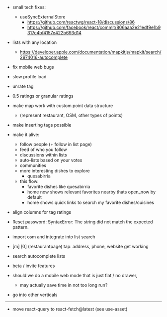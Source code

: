 - small tech fixes:
    - useSyncExternalStore
        - https://github.com/reactwg/react-18/discussions/86
        - https://github.com/facebook/react/commit/806aaa2e21edf9e1b9317c4bf4157e422b693d14

- lists with any location
    - https://developer.apple.com/documentation/mapkitjs/mapkit/search/2974016-autocomplete
- fix mobile web bugs
- slow profile load
- unrate tag
- 0.5 ratings or granular ratings
- make map work with custom point data structure
    - (represent restaurant, OSM, other types of points)
- make inserting tags possible
- make it alive:
    - follow people (+ follow in list page)
    - feed of who you follow
    - discussions within lists
    - auto-lists based on your votes
    - communities
    - more interesting dishes to explore
        - quesabirria
    - this flow:
        - favorite dishes like quesabirria
        - home now shows relevant favorites nearby thats open_now by default
        - home shows quick links to search my favorite dishes/cuisines
- align columns for tag ratings
- Reset password: SyntaxError: The string did not match the expected pattern.
- import osm and integrate into list search

- [m] [0] (restaurantpage) tap: address, phone, website get working
- search autocomplete lists
- beta / invite features
- should we do a mobile web mode that is just flat / no drawer,
    - may actually save time in not too long run?

- go into other verticals

---

- move react-query to react-fetch@latest (see use-asset)
